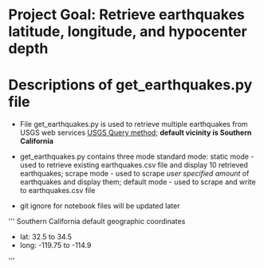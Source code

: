# Project Goal: Retrieve earthquakes latitude, longitude, and hypocenter depth

# Descriptions of get_earthquakes.py file

- File get_earthquakes.py is used to retrieve multiple earthquakes from USGS web services [USGS Query method](https://earthquake.usgs.gov/fdsnws/event/1/); **default vicinity is Southern California**

- get_earthquakes.py contains three mode standard mode: static mode - used to retrieve existing earthquakes.csv file and display 10 retrieved earthquakes; scrape mode - used to scrape *user specified amount* of earthquakes and display them; default mode - used to scrape and write to earthquakes.csv file 

- git ignore for notebook files will be updated later


''' Southern California default geographic coordinates

- lat: 32.5 to 34.5
- long: -119.75 to -114.9

'''


